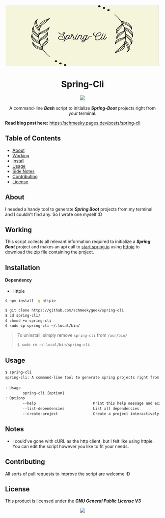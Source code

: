 <p align="center">
<img src="https://raw.githubusercontent.com/schmeekygeek/spring-cli/main/assets/2022-01-21_16-09.png" width="500" height="200" align=" center" />
</p>
<h1 align="center">
Spring-Cli
</h1>
<p align="center">
<a href="https://github.com/schmeekygeek/spring-cli/stargazers"><img src="https://img.shields.io/github/stars/schmeekygeek/spring-cli?colorA=1e1e28&colorB=c9cbff&style=for-the-badge&logo=starship style=for-the-badge"></a>
</p>
   <p align="center" >A command-line <b><i>Bash</i></b> script to initialize <b><i>Spring-Boot</i></b> projects right from your terminal.</p>

**Read blog post here:** https://schmeeky.pages.dev/posts/spring-cli

## Table of Contents
- [About](#About)
- [Working](#Working)
- [Install](#Installation)
- [Usage](#Usage)
- [Side Notes](#Notes)
- [Contributing](#Contributing)
- [License](#License)

## About
I needed a handy tool to generate ***Spring Boot*** projects from my terminal and I couldn't find any. So I wrote one myself :D

## Working
This script collects all relevant information required to initialize a ***Spring Boot*** project and makes an api call to [start.spring.io](https://start.spring.io) using [httpie](https://httpie.io) to download the zip file containing the project.

## Installation
#### Dependency
* Httpie
```bash
$ npm install -g httpie
```

```bash
$ git clone https://github.com/schmeekygeek/spring-cli
$ cd spring-cli/
$ chmod +x spring-cli
$ sudo cp spring-cli ~/.local/bin/
```
>To uninstall, simply remove `spring-cli` from `/usr/bin/`
>```bash
>$ sudo rm ~/.local/bin/spring-cli
>```

## Usage
```bash
$ spring-cli
spring-cli: A command-line tool to generate spring projects right from your terminal

: Usage
        spring-cli {option}
: Options
        --help                          Print this help message and exit
        --list-dependencies             List all dependencies
        --create-project                Create a project interactively
```

## Notes
- I could've gone with cURL as the http client, but I felt like using httpie. You can edit the script however you like to fit your needs.

## Contributing
All sorts of pull requests to improve the script are welcome :D

## License
This product is licensed under the ***GNU General Public License V3***

<p align="center"><a href="https://github.com/schmeekygeek/spring-cli/blob/main/LICENSE"><img src="https://img.shields.io/static/v1.svg?style=for-the-badge&label=License&message=GPL&logoColor=d9e0ee&colorA=302d41&colorB=c9cbff"/></a></p>
